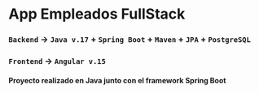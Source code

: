 # App Empleados FullStack 

### `Backend` -> `Java v.17` + `Spring Boot` + `Maven` + `JPA` + `PostgreSQL`

### `Frontend` -> `Angular v.15`

#### Proyecto realizado en Java junto con el framework Spring Boot


